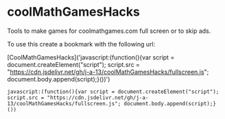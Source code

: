 # coolMathGamesHacks
Tools to make games for coolmathgames.com full screen or to skip ads.

To use this create a bookmark with the following url:

[CoolMathGamesHacks]('javascript:(function(){var script = document.createElement("script"); script.src = "https://cdn.jsdelivr.net/gh/j-a-13/coolMathGamesHacks/fullscreen.js"; document.body.append(script);}())')

```
javascript:(function(){var script = document.createElement("script"); script.src = "https://cdn.jsdelivr.net/gh/j-a-13/coolMathGamesHacks/fullscreen.js"; document.body.append(script);}())
```
